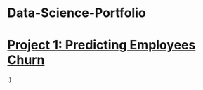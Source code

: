 # Data-Science-Portfolio
# [Project 1: Predicting Employees Churn](https://github.com/SamuelDS1/Data-Science-Portfolio/tree/main/Projects/Project%201:%20Employees%20Churn) 
:)
